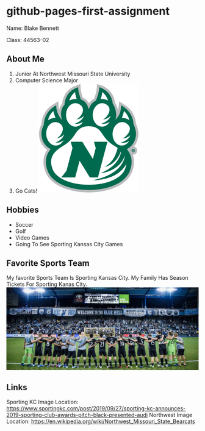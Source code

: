 # github-pages-first-assignment
Name: Blake Bennett

Class: 44563-02

## About Me
1. Junior At Northwest Missouri State University
2. Computer Science Major
3. Go Cats!
![Northwest Bearcat Logo](bearcat.png)


## Hobbies
* Soccer
* Golf
* Video Games
* Going To See Sporting Kansas City Games

## Favorite Sports Team
My favorite Sports Team Is Sporting Kansas City. My Family Has Season Tickets For Sporting Kanas City.
![Sporting Stadium](sporting.png)

## Links
Sporting KC Image Location: https://www.sportingkc.com/post/2019/09/27/sporting-kc-announces-2019-sporting-club-awards-pitch-black-presented-audi
Northwest Image Location: https://en.wikipedia.org/wiki/Northwest_Missouri_State_Bearcats
